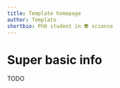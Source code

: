 ```yaml
---
title: Template homepage
author: Templato
shortbio: PhD student in 👽 science
---
```


# Super basic info

TODO

